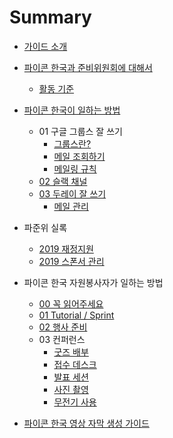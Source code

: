 # Summary

- [가이드 소개](README.md)
- [파이콘 한국과 준비위원회에 대해서](about/index.md)
    - [활동 기준](about/rule.md)
- [파이콘 한국이 일하는 방법](how-to-work/index.md)
    - 01 구글 그룹스 잘 쓰기
        - [그룹스란?](tool-guide/01-01-about-groups.md)
        - [메일 조회하기](tool-guide/01-02-groups-basic.md)
        - [메일링 규칙](tool-guide/01-03-mailing-rule.md)
    - [02 슬랙 채널](/tool-guide/02-00-Slack-channel.md)
    - [03 두레이 잘 쓰기](tool-guide/03-00-about-Dooray.md)
        - [메일 관리](tool-guide/03-01-mailing.md)
- 파준위 실록
    - [2019 재정지원](history/2019-fa.md)
    - [2019 스폰서 관리](history/2019-sponsor.md)
- 파이콘 한국 자원봉사자가 일하는 방법
    - [00 꼭 읽어주세요](volunteer/00-must-read.md)
    - [01 Tutorial / Sprint](volunteer/01-tutorial-sprint.md)
    - [02 행사 준비](volunteer/02-prepare.md)
    - 03 컨퍼런스
        - [굿즈 배부](volunteer/03-01-goods.md)
        - [접수 데스크](volunteer/03-02-registration-desk.md)
        - [발표 세션](volunteer/03-03-session.md)
        - [사진 촬영](volunteer/03-04-photographing.md)
        - [무전기 사용](volunteer/03-05-wireless-set.md)
    
- [파이콘 한국 영상 자막 생성 가이드](subtitles/00-getting-started.md)

